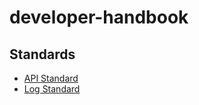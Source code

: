 # developer-handbook
## Standards
 - [API Standard](https://spotmenu.github.io/developer-handbook/standards/api-standard)
 - [Log Standard](https://spotmenu.github.io/developer-handbook/standards/log-standard)

